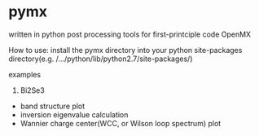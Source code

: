 # pymx
written in python post processing tools for first-printciple code OpenMX

How to use: install the pymx directory into your python site-packages directory(e.g. /.../python/lib/python2.7/site-packages/)

examples
1. Bi2Se3
 - band structure plot
 - inversion eigenvalue calculation
 - Wannier charge center(WCC, or Wilson loop spectrum) plot
